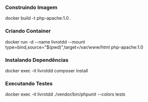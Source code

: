### Construindo Imagem

docker build -t php-apache:1.0 .

### Criando Container

docker run -d --name livrotdd --mount type=bind,source="$(pwd)",target=/var/www/html php-apache:1.0

### Instalando Dependências

docker exec -it livrotdd composer install

### Executando Testes

docker exec -it livrotdd ./vendor/bin/phpunit --colors tests